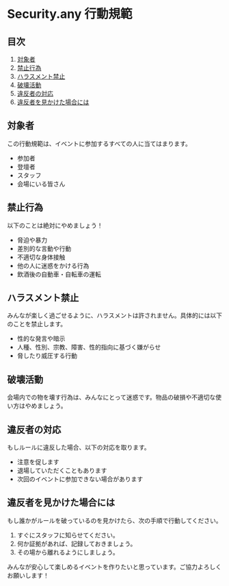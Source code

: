 # Security.any 行動規範

## 目次
1. [対象者](#対象者)
2. [禁止行為](#禁止行為)
3. [ハラスメント禁止](#ハラスメント禁止)
4. [破壊活動](#破壊活動)
5. [違反者の対応](#違反者の対応)
6. [違反者を見かけた場合には](#違反者を見かけた場合には)

## 対象者
この行動規範は、イベントに参加するすべての人に当てはまります。
- 参加者
- 登壇者
- スタッフ
- 会場にいる皆さん

## 禁止行為
以下のことは絶対にやめましょう！
- 脅迫や暴力
- 差別的な言動や行動
- 不適切な身体接触
- 他の人に迷惑をかける行為
- 飲酒後の自動車・自転車の運転

## ハラスメント禁止
みんなが楽しく過ごせるように、ハラスメントは許されません。具体的には以下のことを禁止します。
- 性的な発言や暗示
- 人種、性別、宗教、障害、性的指向に基づく嫌がらせ
- 脅したり威圧する行動

## 破壊活動
会場内での物を壊す行為は、みんなにとって迷惑です。物品の破損や不適切な使い方はやめましょう。

## 違反者の対応
もしルールに違反した場合、以下の対応を取ります。
- 注意を促します
- 退場していただくこともあります
- 次回のイベントに参加できない場合があります

## 違反者を見かけた場合には
もし誰かがルールを破っているのを見かけたら、次の手順で行動してください。
1. すぐにスタッフに知らせてください。
2. 何か証拠があれば、記録しておきましょう。
3. その場から離れるようにしましょう。

みんなが安心して楽しめるイベントを作りたいと思っています。ご協力よろしくお願いします！
